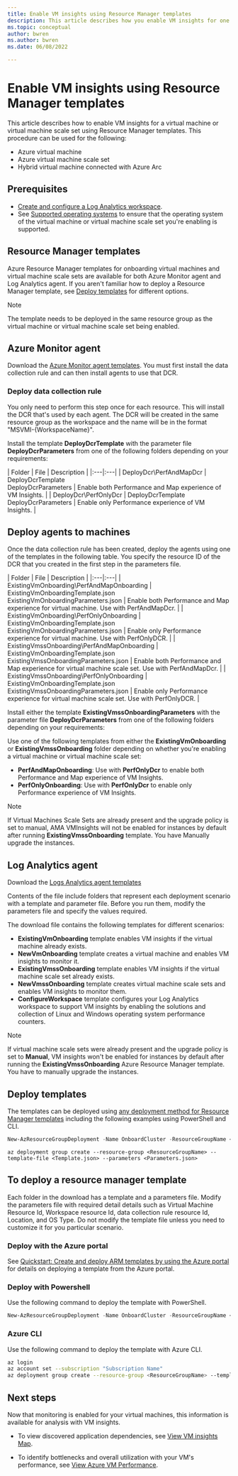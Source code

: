 ```yaml
---
title: Enable VM insights using Resource Manager templates
description: This article describes how you enable VM insights for one or more Azure virtual machines or virtual machine scale sets by using Azure PowerShell or Azure Resource Manager templates.
ms.topic: conceptual
author: bwren
ms.author: bwren
ms.date: 06/08/2022

---
```


# Enable VM insights using Resource Manager templates
This article describes how to enable VM insights for a virtual machine or virtual machine scale set using Resource Manager templates. This procedure can be used for the following:

- Azure virtual machine
- Azure virtual machine scale set
- Hybrid virtual machine connected with Azure Arc

## Prerequisites

- [Create and configure a Log Analytics workspace](./vminsights-configure-workspace.md). 
- See [Supported operating systems](./vminsights-enable-overview.md#supported-operating-systems) to ensure that the operating system of the virtual machine or virtual machine scale set you're enabling is supported. 

## Resource Manager templates
Azure Resource Manager templates for onboarding virtual machines and virtual machine scale sets are available for both Azure Monitor agent and Log Analytics agent. If you aren't familiar how to deploy a Resource Manager template, see [Deploy templates](#deploy-templates) for different options.

>[!NOTE]
>The template needs to be deployed in the same resource group as the virtual machine or virtual machine scale set being enabled.

## Azure Monitor agent
Download the [Azure Monitor agent templates](https://aka.ms/vminsights/downloadAMADaVmiArmTemplates). You must first install the data collection rule and can then install agents to use that DCR.

###  Deploy data collection rule
You only need to perform this step once for each resource. This will install the DCR that's used by each agent. The DCR will be created in the same resource group as the workspace and the name will be in the format "MSVMI-{WorkspaceName}". 

Install the template **DeployDcrTemplate** with the parameter file **DeployDcrParameters** from one of the following folders depending on your requirements:

| Folder | File | Description |
|:---|:---|
| DeployDcr\PerfAndMapDcr | DeployDcrTemplate<br>DeployDcrParameters | Enable both Performance and Map experience of VM Insights. |
| DeployDcr\PerfOnlyDcr | DeployDcrTemplate<br>DeployDcrParameters | Enable only Performance experience of VM Insights. |


## Deploy agents to machines
Once the data collection rule has been created, deploy the agents using one of the templates in the following table. You specify the resource ID of the DCR that you created in the first step in the parameters file.

| Folder | File | Description |
|:---|:---|
| ExistingVmOnboarding\PerfAndMapOnboarding | ExistingVmOnboardingTemplate.json<br>ExistingVmOnboardingParameters.json  | Enable both Performance and Map experience for virtual machine. Use with PerfAndMapDcr. |
| ExistingVmOnboarding\PerfOnlyOnboarding | ExistingVmOnboardingTemplate.json<br>ExistingVmOnboardingParameters.json  | Enable only Performance experience for virtual machine. Use with PerfOnlyDCR. |
| ExistingVmssOnboarding\PerfAndMapOnboarding | ExistingVmOnboardingTemplate.json<br>ExistingVmssOnboardingParameters.json  | Enable both Performance and Map experience for virtual machine scale set. Use with PerfAndMapDcr. |
| ExistingVmssOnboarding\PerfOnlyOnboarding | ExistingVmOnboardingTemplate.json<br>ExistingVmssOnboardingParameters.json  | Enable only Performance experience for virtual machine scale set. Use with PerfOnlyDCR. |



Install either the template **ExistingVmssOnboardingParameters** with the parameter file **DeployDcrParameters** from one of the following folders depending on your requirements:



Use one of the following templates from either the **ExistingVmOnboarding** or **ExistingVmssOnboarding** folder depending on whether you're enabling a virtual machine or virtual machine scale set:

- **PerfAndMapOnboarding**: Use with **PerfOnlyDcr** to enable both Performance and Map experience of VM Insights.
- **PerfOnlyOnboarding**: Use with **PerfOnlyDcr** to enable only Performance experience of VM Insights.

> [!NOTE]
> If Virtual Machines Scale Sets are already present and the upgrade policy is set to manual, AMA VMInsights will not be enabled for instances by default after running **ExistingVmssOnboarding** template. You have Manually upgrade the instances.

## Log Analytics agent
Download the [Logs Analytics agent templates](https://aka.ms/VmInsightsARMTemplates)

Contents of the file include folders that represent each deployment scenario with a template and parameter file. Before you run them, modify the parameters file and specify the values required. 

The download file contains the following templates for different scenarios:

- **ExistingVmOnboarding** template enables VM insights if the virtual machine already exists.
- **NewVmOnboarding** template creates a virtual machine and enables VM insights to monitor it.
- **ExistingVmssOnboarding** template enables VM insights if the virtual machine scale set already exists.
- **NewVmssOnboarding** template creates virtual machine scale sets and enables VM insights to monitor them.
- **ConfigureWorkspace** template configures your Log Analytics workspace to support VM insights by enabling the solutions and collection of Linux and Windows operating system performance counters.

>[!NOTE]
>If virtual machine scale sets were already present and the upgrade policy is set to **Manual**, VM insights won't be enabled for instances by default after running the **ExistingVmssOnboarding** Azure Resource Manager template. You have to manually upgrade the instances.

## Deploy templates
The templates can be deployed using [any deployment method for Resource Manager templates](../../azure-resource-manager/templates/deploy-powershell.md) including the following examples using PowerShell and CLI.

```powershell
New-AzResourceGroupDeployment -Name OnboardCluster -ResourceGroupName <ResourceGroupName> -TemplateFile <Template.json> -TemplateParameterFile <Parameters.json>
```


```azurecli
az deployment group create --resource-group <ResourceGroupName> --template-file <Template.json> --parameters <Parameters.json>
```

## To deploy a resource manager template
Each folder in the download has a template and a parameters file. Modify the parameters file with required detail details such as Virtual Machine Resource Id, Workspace resource Id, data collection rule resource Id, Location, and OS Type. Do not modify the template file unless you need to customize it for you particular scenario.

### Deploy with the Azure portal
See  [Quickstart: Create and deploy ARM templates by using the Azure portal](../../azure-resource-manager/resource-manager-quickstart-create-templates-use-the-portal.md) for details on deploying a template from the Azure portal.

### Deploy with Powershell
Use the following command to deploy the template with PowerShell.

```PowerShell
New-AzResourceGroupDeployment -Name OnboardCluster -ResourceGroupName <ResourceGroupName> -TemplateFile <Template.json> -TemplateParameterFile <Parameters.json>
```

### Azure CLI
Use the following command to deploy the template with Azure CLI.

```sh
az login
az account set --subscription "Subscription Name"
az deployment group create --resource-group <ResourceGroupName> --template-file <Template.json> --parameters <Parameters.json>
```




## Next steps

Now that monitoring is enabled for your virtual machines, this information is available for analysis with VM insights.

- To view discovered application dependencies, see [View VM insights Map](vminsights-maps.md).

- To identify bottlenecks and overall utilization with your VM's performance, see [View Azure VM Performance](vminsights-performance.md).